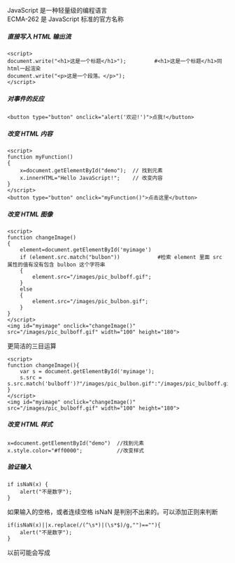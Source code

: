 JavaScript 是一种轻量级的编程语言  
ECMA-262 是 JavaScript 标准的官方名称

##### 直接写入 HTML 输出流
```
<script>
document.write("<h1>这是一个标题</h1>");         #<h1>这是一个标题</h1>同html一起渲染
document.write("<p>这是一个段落。</p>");
</script>
```
##### 对事件的反应
```
<button type="button" onclick="alert('欢迎!')">点我!</button>
```
##### 改变 HTML 内容
```
<script>
function myFunction()
{
	x=document.getElementById("demo");  // 找到元素
	x.innerHTML="Hello JavaScript!";    // 改变内容
}
</script>
<button type="button" onclick="myFunction()">点击这里</button>
```
##### 改变 HTML 图像
```
<script>
function changeImage()
{
    element=document.getElementById('myimage')
    if (element.src.match("bulbon"))            #检索 element 里面 src 属性的值有没有包含 bulbon 这个字符串
    {
        element.src="/images/pic_bulboff.gif";
    }
    else
    {
        element.src="/images/pic_bulbon.gif";
    }
}
</script>
<img id="myimage" onclick="changeImage()" src="/images/pic_bulboff.gif" width="100" height="180">
```
更简洁的三目运算
```
<script>
function changeImage(){
	var s = document.getElementById('myimage');
	s.src = s.src.match('bulboff')?"/images/pic_bulbon.gif":"/images/pic_bulboff.gif";
}
</script>
<img id="myimage" onclick="changeImage()" src="/images/pic_bulboff.gif" width="100" height="180">

```
##### 改变 HTML 样式
```
x=document.getElementById("demo")  //找到元素 
x.style.color="#ff0000";           //改变样式
```
##### 验证输入
```
if isNaN(x) {
    alert("不是数字");
}
```
如果输入的空格，或者连续空格 isNaN 是判别不出来的。可以添加正则来判断
```
if(isNaN(x)||x.replace(/(^\s*)|(\s*$)/g,"")==""){
    alert("不是数字");
}
```
以前可能会写成 <script type="text/javascript"> 
现在直接 <script> 就可以了。JavaScript 是所有现代浏览器以及 HTML5 中的默认脚本语言

##### 位置
通常的做法是把函数放入 <head> 部分中，或者放在页面底部。这样就可以把它们安置到同一处位置，不会干扰页面的内容  
也可以外置 script
```
<body>
<script src="myScript.js"></script>        #外部脚本不能包含 <script> 标签
</body>
```

#### JavaScript 输出
##### 显示数据
- window.alert() 弹出警告框。
- document.write() 方法将内容写到 HTML 文档中。
- innerHTML 写入到 HTML 元素。
- console.log() 写入到浏览器的控制台
